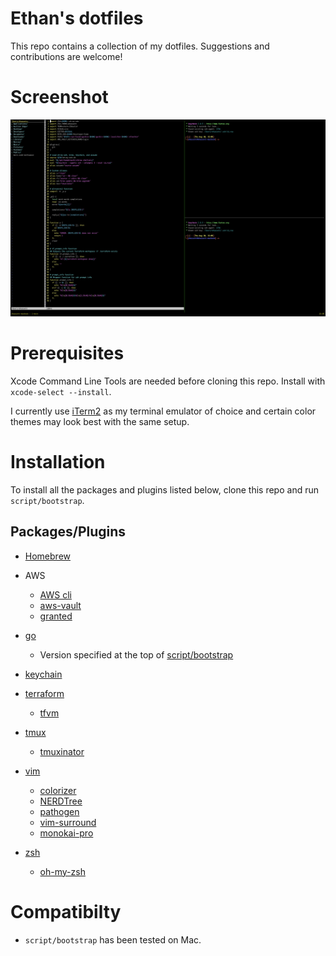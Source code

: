 # Ethan's dotfiles

This repo contains a collection of my dotfiles. Suggestions and contributions are welcome!

# Screenshot
![screenshot](src/screenshot.png)

# Prerequisites

Xcode Command Line Tools are needed before cloning this repo. Install with `xcode-select --install`.

I currently use [iTerm2](https://iterm2.com/) as my terminal emulator of choice and certain color themes may look best with the same setup.

# Installation

To install all the packages and plugins listed below, clone this repo and run `script/bootstrap`.

## Packages/Plugins

* [Homebrew](https://brew.sh)

* AWS
  * [AWS cli](https://aws.amazon.com/cli/)
  * [aws-vault](https://github.com/99designs/aws-vault)
  * [granted](https://docs.commonfate.io/granted/introduction)

* [go](https://golang.org/)
  * Version specified at the top of [script/bootstrap](script/bootstrap)

* [keychain](https://packages.ubuntu.com/bionic/keychain)

* [terraform](https://terraform.io)
  * [tfvm](https://github.com/ethanhassett/tfvm)

* [tmux](https://packages.ubuntu.com/bionic/tmux)
  * [tmuxinator](https://github.com/tmuxinator/tmuxinator)

* [vim](https://packages.ubuntu.com/bionic/vim)
  * [colorizer](https://github.com/lilydjwg/colorizer)
  * [NERDTree](https://github.com/scrooloose/nerdtree)
  * [pathogen](https://github.com/tpope/vim-pathogen)
  * [vim-surround](https://github.com/tpope/vim-surround)
  * [monokai-pro](https://github.com/phanviet/vim-monokai-pro)

* [zsh](https://packages.ubuntu.com/bionic/zsh)
  * [oh-my-zsh](https://github.com/robbyrussell/oh-my-zsh)

# Compatibilty
* `script/bootstrap` has been tested on Mac.
